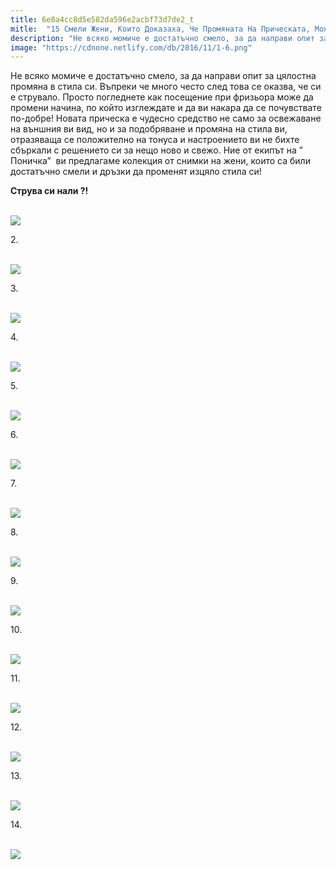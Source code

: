 ```yaml
---
title: 6e8a4cc8d5e582da596e2acbf73d7de2_t
mitle:  "15 Смели Жени, Които Доказаха, Че Промяната На Прическата, Може Да Промени Всичко!"
description: "Не всяко момиче е достатъчно смело, за да направи опит за цялостна промяна в стила си. Въпреки че много често след това се оказва, че си е струвало. Просто погледнете"
image: "https://cdnone.netlify.com/db/2016/11/1-6.png"
---
```


 <p>Не всяко момиче е достатъчно смело, за да направи опит за цялостна промяна в стила си. Въпреки че много често след това се оказва, че си е струвало. Просто погледнете как посещение при фризьора може да промени начина, по който изглеждате и да ви накара да се почувствате по-добре! Новата прическа е чудесно средство не само за освежаване на външния ви вид, но и за подобряване и промяна на стила ви, отразяваща се положително на тонуса и настроението ви не бихте сбъркали с решението си за нещо ново и свежо. Ние от екипът на ” Поничка”  ви предлагаме колекция от снимки на жени, които са били достатъчно смели и дръзки да променят изцяло стила си!</p>      <p><strong>Струва си нали ?!</strong></p> <p> <br/><img src="https://cdnone.netlify.com/db/2016/11/1-6.png"/></p> <p>2.</p>      <p> <br/><img src="https://cdnone.netlify.com/db/2016/11/3-6.png"/></p> <p>3.</p> <p> <br/><img src="https://cdnone.netlify.com/db/2016/11/4-5.png"/></p> <p>4.</p>      <p> <br/><img src="https://cdnone.netlify.com/db/2016/11/5-5.png"/></p> <p>5.</p> <p> <br/><img src="https://cdnone.netlify.com/db/2016/11/6-5.png"/></p> <p>6.</p> <p> <br/><img src="https://cdnone.netlify.com/db/2016/11/8-21.jpg"/><br/></p> <p>7.</p>      <p> <br/><img src="https://cdnone.netlify.com/db/2016/11/9-4.png"/></p> <p>8.</p> <p> <br/><img src="https://cdnone.netlify.com/db/2016/11/10-6.png"/></p> <p>9.</p>      <p> <br/><img src="https://cdnone.netlify.com/db/2016/11/11-3.png"/></p> <p>10.</p> <p> <br/><img src="https://cdnone.netlify.com/db/2016/11/7-4.png"/></p> <p>11.</p> <p> <br/><img src="https://cdnone.netlify.com/db/2016/11/12-3.png"/></p> <p>12.</p> <p> <br/><img src="https://cdnone.netlify.com/db/2016/11/14-1.png"/></p> <p>13.</p> <p> <br/><img src="https://cdnone.netlify.com/db/2016/11/13-1.png"/></p> <p>14.</p> <p> <br/><img src="https://cdnone.netlify.com/db/2016/11/15-1.png"/></p>       